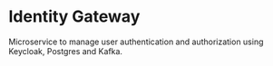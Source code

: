 # Identity Gateway

Microservice to manage user authentication and authorization using Keycloak, Postgres and Kafka.
